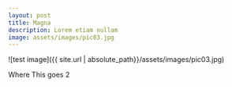 ```yaml
---
layout: post
title: Magna
description: Lorem etiam nullam
image: assets/images/pic03.jpg
---
```


![test image]({{ site.url | absolute_path}}/assets/images/pic03.jpg)

Where This goes  2
